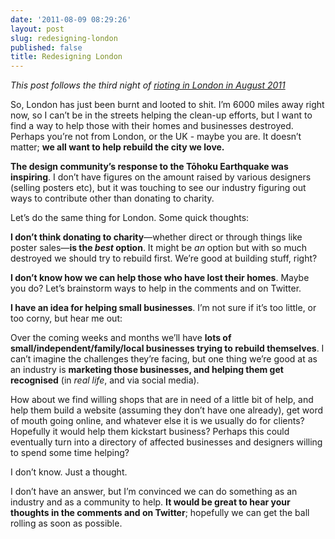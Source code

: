 ```yaml
---
date: '2011-08-09 08:29:26'
layout: post
slug: redesigning-london
published: false
title: Redesigning London
---
```


_This post follows the third night of [rioting in London in August 2011](http://en.wikipedia.org/wiki/2011_London_riots)_

So, London has just been burnt and looted to shit. I’m 6000 miles away right now, so I can’t be in the streets helping the clean-up efforts, but I want to find a way to help those with their homes and businesses destroyed. Perhaps you’re not from London, or the UK - maybe you are. It doesn’t matter; **we all want to help rebuild the city we love.**

**The design community’s response to the Tōhoku Earthquake was inspiring**. I don’t have figures on the amount raised by various designers (selling posters etc), but it was touching to see our industry figuring out ways to contribute other than donating to charity.

Let’s do the same thing for London. Some quick thoughts:

**I don’t think donating to charity**—whether direct or through things like poster sales—**is the _best_ option**. It might be _an_ option but with so much destroyed we should try to rebuild first. We’re good at building stuff, right?

**I don’t know how we can help those who have lost their homes**. Maybe you do? Let’s brainstorm ways to help in the comments and on Twitter.

**I have an idea for helping small businesses**. I’m not sure if it’s too little, or too corny, but hear me out:

Over the coming weeks and months we’ll have **lots of small/independent/family/local businesses trying to rebuild themselves**. I can’t imagine the challenges they’re facing, but one thing we’re good at as an industry is **marketing those businesses, and helping them get recognised** (in _real life_, and via social media).

How about we find willing shops that are in need of a little bit of help, and help them build a website (assuming they don’t have one already), get word of mouth going online, and whatever else it is we usually do for clients? Hopefully it would help them kickstart business? Perhaps this could eventually turn into a directory of affected businesses and designers willing to spend some time helping?

I don’t know. Just a thought.

I don’t have an answer, but I’m convinced we can do something as an industry and as a community to help. **It would be great to hear your thoughts in the comments and on Twitter**; hopefully we can get the ball rolling as soon as possible.
